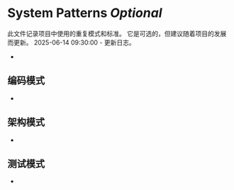 # System Patterns *Optional*

此文件记录项目中使用的重复模式和标准。
它是可选的，但建议随着项目的发展而更新。
2025-06-14 09:30:00 - 更新日志。

*

## 编码模式

*   

## 架构模式

*   

## 测试模式

*